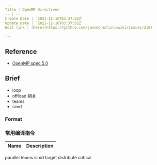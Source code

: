 ```yaml
---
Title | OpenMP Directives
-- | --
Create Date | `2021-11-16T03:37:52Z`
Update Date | `2021-11-16T03:37:52Z`
Edit link | [here](https://github.com/junxnone/linuxwiki/issues/218)

---
```

## Reference
- [OpenMP spec 5.0](https://www.openmp.org/spec-html/5.0/openmpch2.html#x30-290002)

## Brief
- loop
- offload 相关
- teams
- simd



### Format

### 常用编译指令


Name | Description
-- | --
parallel
teams
simd
target
distribute
critical


